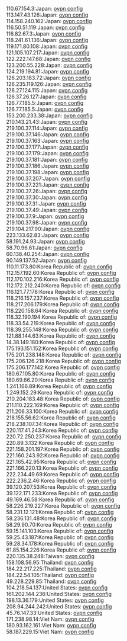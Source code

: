 110.67.154.3:Japan: [ovpn config](vpn/110_67_154_3.ovpn)  
113.147.43.126:Japan: [ovpn config](vpn/113_147_43_126.ovpn)  
114.158.240.162:Japan: [ovpn config](vpn/114_158_240_162.ovpn)  
116.50.51.119:Japan: [ovpn config](vpn/116_50_51_119.ovpn)  
116.82.67.3:Japan: [ovpn config](vpn/116_82_67_3.ovpn)  
118.241.61.136:Japan: [ovpn config](vpn/118_241_61_136.ovpn)  
119.171.80.108:Japan: [ovpn config](vpn/119_171_80_108.ovpn)  
121.105.107.217:Japan: [ovpn config](vpn/121_105_107_217.ovpn)  
122.222.147.68:Japan: [ovpn config](vpn/122_222_147_68.ovpn)  
123.200.55.228:Japan: [ovpn config](vpn/123_200_55_228.ovpn)  
124.219.194.81:Japan: [ovpn config](vpn/124_219_194_81.ovpn)  
126.203.183.72:Japan: [ovpn config](vpn/126_203_183_72.ovpn)  
126.235.119.126:Japan: [ovpn config](vpn/126_235_119_126.ovpn)  
126.27.124.115:Japan: [ovpn config](vpn/126_27_124_115.ovpn)  
126.37.26.127:Japan: [ovpn config](vpn/126_37_26_127.ovpn)  
126.77.185.5:Japan: [ovpn config](vpn/126_77_185_5.ovpn)  
126.77.185.5:Japan: [ovpn config](vpn/126_77_185_5.ovpn)  
153.200.233.38:Japan: [ovpn config](vpn/153_200_233_38.ovpn)  
210.143.21.43:Japan: [ovpn config](vpn/210_143_21_43.ovpn)  
219.100.37.114:Japan: [ovpn config](vpn/219_100_37_114.ovpn)  
219.100.37.146:Japan: [ovpn config](vpn/219_100_37_146.ovpn)  
219.100.37.163:Japan: [ovpn config](vpn/219_100_37_163.ovpn)  
219.100.37.177:Japan: [ovpn config](vpn/219_100_37_177.ovpn)  
219.100.37.179:Japan: [ovpn config](vpn/219_100_37_179.ovpn)  
219.100.37.181:Japan: [ovpn config](vpn/219_100_37_181.ovpn)  
219.100.37.186:Japan: [ovpn config](vpn/219_100_37_186.ovpn)  
219.100.37.198:Japan: [ovpn config](vpn/219_100_37_198.ovpn)  
219.100.37.207:Japan: [ovpn config](vpn/219_100_37_207.ovpn)  
219.100.37.221:Japan: [ovpn config](vpn/219_100_37_221.ovpn)  
219.100.37.26:Japan: [ovpn config](vpn/219_100_37_26.ovpn)  
219.100.37.30:Japan: [ovpn config](vpn/219_100_37_30.ovpn)  
219.100.37.31:Japan: [ovpn config](vpn/219_100_37_31.ovpn)  
219.100.37.49:Japan: [ovpn config](vpn/219_100_37_49.ovpn)  
219.100.37.9:Japan: [ovpn config](vpn/219_100_37_9.ovpn)  
219.100.37.98:Japan: [ovpn config](vpn/219_100_37_98.ovpn)  
219.104.217.90:Japan: [ovpn config](vpn/219_104_217_90.ovpn)  
223.133.62.83:Japan: [ovpn config](vpn/223_133_62_83.ovpn)  
58.191.24.93:Japan: [ovpn config](vpn/58_191_24_93.ovpn)  
58.70.96.61:Japan: [ovpn config](vpn/58_70_96_61.ovpn)  
60.138.40.254:Japan: [ovpn config](vpn/60_138_40_254.ovpn)  
90.149.137.52:Japan: [ovpn config](vpn/90_149_137_52.ovpn)  
110.11.173.80:Korea Republic of: [ovpn config](vpn/110_11_173_80.ovpn)  
112.157.192.60:Korea Republic of: [ovpn config](vpn/112_157_192_60.ovpn)  
112.170.102.216:Korea Republic of: [ovpn config](vpn/112_170_102_216.ovpn)  
112.172.212.240:Korea Republic of: [ovpn config](vpn/112_172_212_240.ovpn)  
116.121.77.178:Korea Republic of: [ovpn config](vpn/116_121_77_178.ovpn)  
118.216.157.237:Korea Republic of: [ovpn config](vpn/118_216_157_237.ovpn)  
118.217.206.179:Korea Republic of: [ovpn config](vpn/118_217_206_179.ovpn)  
118.220.158.64:Korea Republic of: [ovpn config](vpn/118_220_158_64.ovpn)  
118.32.190.194:Korea Republic of: [ovpn config](vpn/118_32_190_194.ovpn)  
118.33.54.219:Korea Republic of: [ovpn config](vpn/118_33_54_219.ovpn)  
118.39.255.148:Korea Republic of: [ovpn config](vpn/118_39_255_148.ovpn)  
121.88.144.63:Korea Republic of: [ovpn config](vpn/121_88_144_63.ovpn)  
14.38.149.180:Korea Republic of: [ovpn config](vpn/14_38_149_180.ovpn)  
175.193.151.152:Korea Republic of: [ovpn config](vpn/175_193_151_152.ovpn)  
175.201.238.148:Korea Republic of: [ovpn config](vpn/175_201_238_148.ovpn)  
175.206.126.218:Korea Republic of: [ovpn config](vpn/175_206_126_218.ovpn)  
175.206.177.142:Korea Republic of: [ovpn config](vpn/175_206_177_142.ovpn)  
180.67.105.80:Korea Republic of: [ovpn config](vpn/180_67_105_80.ovpn)  
180.69.66.20:Korea Republic of: [ovpn config](vpn/180_69_66_20.ovpn)  
1.241.166.89:Korea Republic of: [ovpn config](vpn/1_241_166_89.ovpn)  
1.249.152.29:Korea Republic of: [ovpn config](vpn/1_249_152_29.ovpn)  
210.204.183.48:Korea Republic of: [ovpn config](vpn/210_204_183_48.ovpn)  
211.110.222.169:Korea Republic of: [ovpn config](vpn/211_110_222_169.ovpn)  
211.206.33.100:Korea Republic of: [ovpn config](vpn/211_206_33_100.ovpn)  
218.155.56.62:Korea Republic of: [ovpn config](vpn/218_155_56_62.ovpn)  
218.238.107.34:Korea Republic of: [ovpn config](vpn/218_238_107_34.ovpn)  
220.117.41.243:Korea Republic of: [ovpn config](vpn/220_117_41_243.ovpn)  
220.72.250.237:Korea Republic of: [ovpn config](vpn/220_72_250_237.ovpn)  
220.89.3.132:Korea Republic of: [ovpn config](vpn/220_89_3_132.ovpn)  
221.158.201.197:Korea Republic of: [ovpn config](vpn/221_158_201_197.ovpn)  
221.160.243.92:Korea Republic of: [ovpn config](vpn/221_160_243_92.ovpn)  
221.165.42.95:Korea Republic of: [ovpn config](vpn/221_165_42_95.ovpn)  
221.166.220.13:Korea Republic of: [ovpn config](vpn/221_166_220_13.ovpn)  
222.234.49.69:Korea Republic of: [ovpn config](vpn/222_234_49_69.ovpn)  
222.236.2.46:Korea Republic of: [ovpn config](vpn/222_236_2_46.ovpn)  
39.120.207.53:Korea Republic of: [ovpn config](vpn/39_120_207_53.ovpn)  
39.122.171.233:Korea Republic of: [ovpn config](vpn/39_122_171_233.ovpn)  
49.169.46.58:Korea Republic of: [ovpn config](vpn/49_169_46_58.ovpn)  
58.226.219.227:Korea Republic of: [ovpn config](vpn/58_226_219_227.ovpn)  
58.231.12.121:Korea Republic of: [ovpn config](vpn/58_231_12_121.ovpn)  
58.236.131.48:Korea Republic of: [ovpn config](vpn/58_236_131_48.ovpn)  
58.29.90.70:Korea Republic of: [ovpn config](vpn/58_29_90_70.ovpn)  
59.15.141.103:Korea Republic of: [ovpn config](vpn/59_15_141_103.ovpn)  
59.25.43.187:Korea Republic of: [ovpn config](vpn/59_25_43_187.ovpn)  
59.28.34.178:Korea Republic of: [ovpn config](vpn/59_28_34_178.ovpn)  
61.85.154.226:Korea Republic of: [ovpn config](vpn/61_85_154_226.ovpn)  
220.135.38.248:Taiwan: [ovpn config](vpn/220_135_38_248.ovpn)  
158.108.56.95:Thailand: [ovpn config](vpn/158_108_56_95.ovpn)  
184.22.217.225:Thailand: [ovpn config](vpn/184_22_217_225.ovpn)  
184.22.54.105:Thailand: [ovpn config](vpn/184_22_54_105.ovpn)  
49.228.229.85:Thailand: [ovpn config](vpn/49_228_229_85.ovpn)  
104.218.54.137:United States: [ovpn config](vpn/104_218_54_137.ovpn)  
161.202.144.236:United States: [ovpn config](vpn/161_202_144_236.ovpn)  
198.13.36.179:United States: [ovpn config](vpn/198_13_36_179.ovpn)  
208.94.244.242:United States: [ovpn config](vpn/208_94_244_242.ovpn)  
45.76.147.33:United States: [ovpn config](vpn/45_76_147_33.ovpn)  
171.238.98.14:Viet Nam: [ovpn config](vpn/171_238_98_14.ovpn)  
180.93.162.161:Viet Nam: [ovpn config](vpn/180_93_162_161.ovpn)  
58.187.229.15:Viet Nam: [ovpn config](vpn/58_187_229_15.ovpn)  
